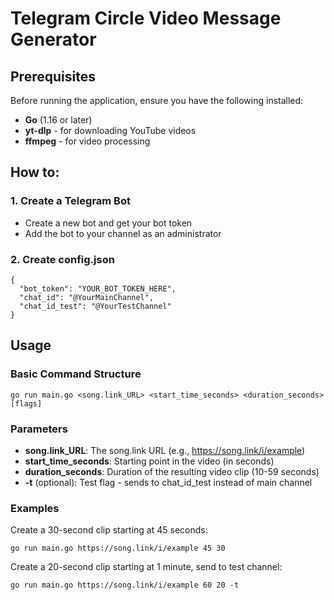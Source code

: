 # Telegram Circle Video Message Generator

## Prerequisites

Before running the application, ensure you have the following installed:

- **Go** (1.16 or later)
- **yt-dlp** - for downloading YouTube videos
- **ffmpeg** - for video processing

## How to:

### 1. Create a Telegram Bot

- Create a new bot and get your bot token
- Add the bot to your channel as an administrator

### 2. Create config.json

    {
      "bot_token": "YOUR_BOT_TOKEN_HERE",
      "chat_id": "@YourMainChannel",
      "chat_id_test": "@YourTestChannel"
    }

## Usage

### Basic Command Structure

    go run main.go <song.link_URL> <start_time_seconds> <duration_seconds> [flags]

### Parameters

- **song.link_URL**: The song.link URL (e.g., https://song.link/i/example)
- **start_time_seconds**: Starting point in the video (in seconds)
- **duration_seconds**: Duration of the resulting video clip (10-59 seconds)
- **-t** (optional): Test flag - sends to chat_id_test instead of main channel

### Examples

Create a 30-second clip starting at 45 seconds:

    go run main.go https://song.link/i/example 45 30

Create a 20-second clip starting at 1 minute, send to test channel:

    go run main.go https://song.link/i/example 60 20 -t
